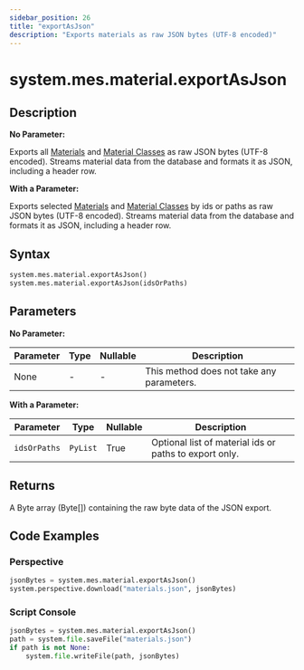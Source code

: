```yaml
---
sidebar_position: 26
title: "exportAsJson"
description: "Exports materials as raw JSON bytes (UTF-8 encoded)"
---
```


# system.mes.material.exportAsJson

## Description

**No Parameter:**

Exports all [Materials](../../data-model/material-model/material) and 
[Material Classes](../../data-model/material-model/material-class) as raw JSON bytes (UTF-8 encoded).
Streams material data from the database and formats it as JSON, including a header row.

**With a Parameter:**

Exports selected [Materials](../../data-model/material-model/material) and 
[Material Classes](../../data-model/material-model/material-class) by ids or paths as raw JSON bytes (UTF-8 encoded).
Streams material data from the database and formats it as JSON, including a header row.

## Syntax

```python
system.mes.material.exportAsJson()
system.mes.material.exportAsJson(idsOrPaths)
```

## Parameters

**No Parameter:**

| Parameter | Type | Nullable | Description                               |
|-----------|------|----------|-------------------------------------------|
| None      | -    | -        | This method does not take any parameters. |

**With a Parameter:**

| Parameter   | Type        | Nullable | Description                                               |
|-------------|-------------|----------|-----------------------------------------------------------|
| `idsOrPaths`| `PyList`    | True     | Optional list of material ids or paths to export only.    |

## Returns

A Byte array (Byte[]) containing the raw byte data of the JSON export.

## Code Examples

### Perspective
```python
jsonBytes = system.mes.material.exportAsJson()
system.perspective.download("materials.json", jsonBytes)
```

### Script Console
```python
jsonBytes = system.mes.material.exportAsJson()
path = system.file.saveFile("materials.json")
if path is not None:
	system.file.writeFile(path, jsonBytes)
```

